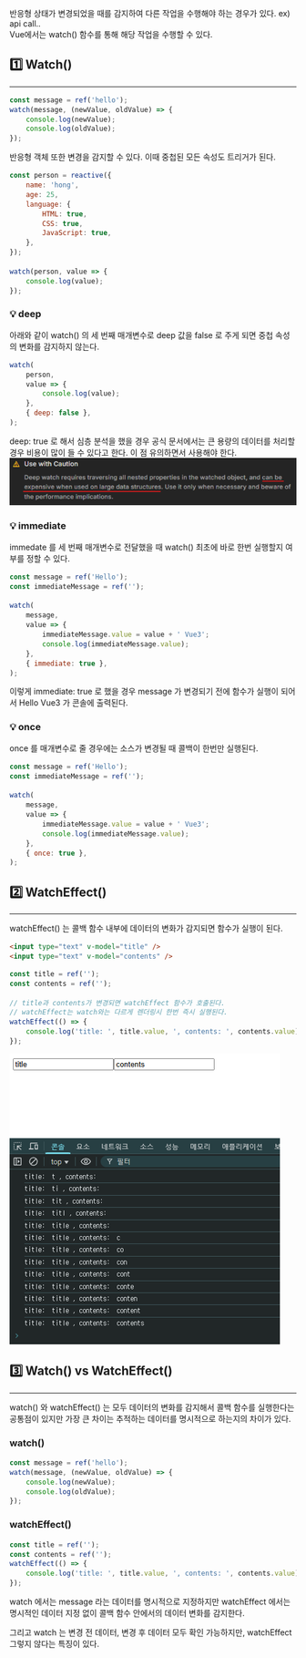   
  
반응형 상태가 변경되었을 때를 감지하여 다른 작업을 수행해야 하는 경우가 있다. ex) api call..  
Vue에서는 watch() 함수를 통해 해당 작업을 수행할 수 있다.  
  
## 1️⃣ Watch()  
---  
```javascript  
const message = ref('hello');
watch(message, (newValue, oldValue) => {
	console.log(newValue);
	console.log(oldValue);
});  
```  
  
  
  
반응형 객체 또한 변경을 감지할 수 있다. 이때 중첩된 모든 속성도 트리거가 된다.  
```javascript  
const person = reactive({
	name: 'hong',
	age: 25,
	language: {
		HTML: true,
		CSS: true,
		JavaScript: true,
	},
});

watch(person, value => {
	console.log(value);
});  
```  
  
  
  
### 💡 deep  
아래와 같이 watch() 의 세 번째 매개변수로 deep 값을 false 로 주게 되면 중첩 속성의 변화를 감지하지 않는다.  
```javascript  
watch(
	person,
	value => {
		console.log(value);
	},
	{ deep: false },
);  
```  
  
deep: true 로 해서 심층 분석을 했을 경우 공식 문서에서는 큰 용량의 데이터를 처리할 경우 비용이 많이 들 수 있다고 한다. 이 점 유의하면서 사용해야 한다.  
![IMAGE](https://raw.githubusercontent.com/nogi-bot/resources/main/jeygeon/images/62e0816b-7d19-47ea-ad7f-cbeedee021b2-image.png)  
  
### 💡 immediate  
immedate 를 세 번째 매개변수로 전달했을 때 watch() 최초에 바로 한번 실행할지 여부를 정할 수 있다.  
  
```javascript  
const message = ref('Hello');
const immediateMessage = ref('');

watch(
	message,
	value => {
		immediateMessage.value = value + ' Vue3';
		console.log(immediateMessage.value);
	},
	{ immediate: true },
);  
```  
  
이렇게 immediate: true 로 했을 경우 message 가 변경되기 전에 함수가 실행이 되어서 Hello Vue3 가 콘솔에 출력된다.  
  
### 💡 once  
once 를 매개변수로 줄 경우에는 소스가 변경될 때 콜백이 한번만 실행된다.  
```javascript  
const message = ref('Hello');
const immediateMessage = ref('');

watch(
	message,
	value => {
		immediateMessage.value = value + ' Vue3';
		console.log(immediateMessage.value);
	},
	{ once: true },
);  
```  
  
## 2️⃣ WatchEffect()  
---  
watchEffect() 는 콜백 함수 내부에 데이터의 변화가 감지되면 함수가 실행이 된다.  
  
```html  
<input type="text" v-model="title" />
<input type="text" v-model="contents" />  
```  
```javascript  
const title = ref('');
const contents = ref('');

// title과 contents가 변경되면 watchEffect 함수가 호출된다.
// watchEffect는 watch와는 다르게 렌더링시 한번 즉시 실행된다.
watchEffect(() => {
	console.log('title: ', title.value, ', contents: ', contents.value);
});  
```  
  
![IMAGE](https://raw.githubusercontent.com/nogi-bot/resources/main/jeygeon/images/9b77abff-2077-4575-8635-065a12b49be3-image.png)  
  
## 3️⃣  Watch() vs WatchEffect()  
---  
watch() 와 watchEffect() 는 모두 데이터의 변화를 감지해서 콜백 함수를 실행한다는 공통점이 있지만 가장 큰 차이는 추적하는 데이터를 명시적으로 하는지의 차이가 있다.  
  
### watch()  
```javascript  
const message = ref('hello');
watch(message, (newValue, oldValue) => {
	console.log(newValue);
	console.log(oldValue);
});  
```  
  
### watchEffect()  
```javascript  
const title = ref('');
const contents = ref('');
watchEffect(() => {
	console.log('title: ', title.value, ', contents: ', contents.value);
});  
```  
  
watch 에서는 message 라는 데이터를 명시적으로 지정하지만 watchEffect 에서는 명시적인 데이터 지정 없이 콜백 함수 안에서의 데이터 변화를 감지한다.  
  
그리고 watch 는 변경 전 데이터, 변경 후 데이터 모두 확인 가능하지만, watchEffect 그렇지 않다는 특징이 있다.  
